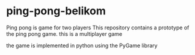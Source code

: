 # ping-pong-belikom
Ping pong is game for two players
This repository contains a prototype of the ping pong game. this is a multiplayer game

the game is implemented in python using the PyGame library
